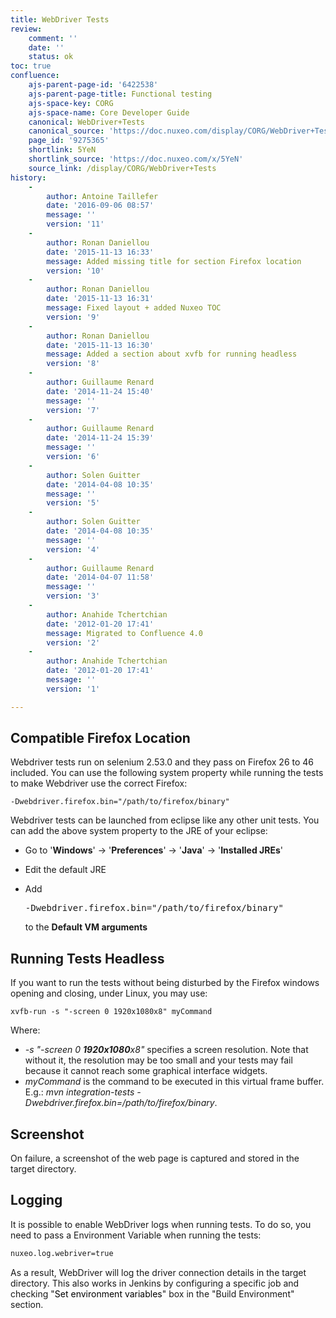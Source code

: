 ```yaml
---
title: WebDriver Tests
review:
    comment: ''
    date: ''
    status: ok
toc: true
confluence:
    ajs-parent-page-id: '6422538'
    ajs-parent-page-title: Functional testing
    ajs-space-key: CORG
    ajs-space-name: Core Developer Guide
    canonical: WebDriver+Tests
    canonical_source: 'https://doc.nuxeo.com/display/CORG/WebDriver+Tests'
    page_id: '9275365'
    shortlink: 5YeN
    shortlink_source: 'https://doc.nuxeo.com/x/5YeN'
    source_link: /display/CORG/WebDriver+Tests
history:
    - 
        author: Antoine Taillefer
        date: '2016-09-06 08:57'
        message: ''
        version: '11'
    - 
        author: Ronan Daniellou
        date: '2015-11-13 16:33'
        message: Added missing title for section Firefox location
        version: '10'
    - 
        author: Ronan Daniellou
        date: '2015-11-13 16:31'
        message: Fixed layout + added Nuxeo TOC
        version: '9'
    - 
        author: Ronan Daniellou
        date: '2015-11-13 16:30'
        message: Added a section about xvfb for running headless
        version: '8'
    - 
        author: Guillaume Renard
        date: '2014-11-24 15:40'
        message: ''
        version: '7'
    - 
        author: Guillaume Renard
        date: '2014-11-24 15:39'
        message: ''
        version: '6'
    - 
        author: Solen Guitter
        date: '2014-04-08 10:35'
        message: ''
        version: '5'
    - 
        author: Solen Guitter
        date: '2014-04-08 10:35'
        message: ''
        version: '4'
    - 
        author: Guillaume Renard
        date: '2014-04-07 11:58'
        message: ''
        version: '3'
    - 
        author: Anahide Tchertchian
        date: '2012-01-20 17:41'
        message: Migrated to Confluence 4.0
        version: '2'
    - 
        author: Anahide Tchertchian
        date: '2012-01-20 17:41'
        message: ''
        version: '1'

---
```

## Compatible Firefox Location

Webdriver tests run on selenium 2.53.0 and they pass on Firefox 26 to 46 included. You can use the following system property while running the tests to make Webdriver use the correct Firefox:

```
-Dwebdriver.firefox.bin="/path/to/firefox/binary"
```

Webdriver tests can be launched from eclipse like any other unit tests. You can add the above system property to the JRE of your eclipse:

*   Go to '**Windows**' -> '**Preferences**' -> '**Java**' -> '**Installed JREs**'
*   Edit the default JRE
*   Add

    <pre>-Dwebdriver.firefox.bin="/path/to/firefox/binary"</pre>

    to the **Default VM arguments**

## Running Tests Headless

If you want to run the tests without being disturbed by the Firefox windows opening and closing, under Linux, you may use:

```
xvfb-run -s "-screen 0 1920x1080x8" myCommand
```

Where:

*   _-s "-screen 0 **1920x1080**x8"_ specifies a screen resolution. Note that without it, the resolution may be too small and your tests may fail because it cannot reach some graphical interface widgets.
*   _myCommand_ is the command to be executed in this virtual frame buffer. E.g.: _mvn integration-tests -Dwebdriver.firefox.bin=/path/to/firefox/binary_.

## Screenshot

On failure, a screenshot of the web page is captured and stored in the target directory.

## Logging

It is possible to enable WebDriver logs when running tests. To do so, you need to pass a Environment Variable when running the tests:

```xml
nuxeo.log.webriver=true
```

As a result, WebDriver will log the driver connection details in the target directory. This also works in Jenkins by configuring a specific job and checking "<span style="color: rgb(0,0,0);">Set environment variables</span>" box in the "Build Environment" section.